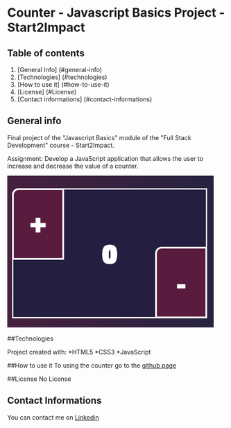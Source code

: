 # Counter - Javascript Basics Project - Start2Impact

## Table of contents
1. [General Info] (#general-info)
2. [Technologies] (#technologies)
3. [How to use it] (#how-to-use-it)
4. [License] (#License)
5. [Contact informations] (#contact-informations)
## General info
Final project of the "Javascript Basics" module of the "Full Stack Development" course - Start2Impact.


Assignment: Develop a JavaScript application that allows the user to increase and decrease the value of a counter.

![](assets/img/read-me-screenshoot.png)

##Technologies

Project created with:
*HTML5
*CSS3
*JavaScript

##How to use it
To using the counter go to the [github page](https://nordine-a.github.io/Counter/)

##License
No License

## Contact Informations
You can contact me on [Linkedin](https://www.linkedin.com/in/abdessamad-nordine-b8008522a/)
